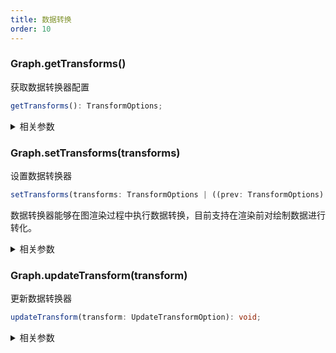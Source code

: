 ```yaml
---
title: 数据转换
order: 10
---
```


### Graph.getTransforms()

获取数据转换器配置

```typescript
getTransforms(): TransformOptions;
```

<details><summary>相关参数</summary>

**返回值**：

- **类型：** TransformOptions

- **描述：** 数据转换配置

</details>

### Graph.setTransforms(transforms)

设置数据转换器

```typescript
setTransforms(transforms: TransformOptions | ((prev: TransformOptions) => TransformOptions)): void;
```

数据转换器能够在图渲染过程中执行数据转换，目前支持在渲染前对绘制数据进行转化。

<details><summary>相关参数</summary>

<table><thead><tr><th>

参数

</th><th>

类型

</th><th>

描述

</th></tr></thead>
<tbody><tr><td>

transforms

</td><td>

TransformOptions \| ((prev: TransformOptions) =&gt; TransformOptions)

</td><td>

数据转换配置

</td></tr>
</tbody></table>

**返回值**：

- **类型：** void

</details>

### Graph.updateTransform(transform)

更新数据转换器

```typescript
updateTransform(transform: UpdateTransformOption): void;
```

<details><summary>相关参数</summary>

<table><thead><tr><th>

参数

</th><th>

类型

</th><th>

描述

</th></tr></thead>
<tbody><tr><td>

transform

</td><td>

UpdateTransformOption

</td><td>

数据转换器配置

</td></tr>
</tbody></table>

**返回值**：

- **类型：** void

</details>

